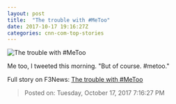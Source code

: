 ```yaml
---
layout: post
title:  "The trouble with #MeToo"
date: 2017-10-17 19:16:27Z
categories: cnn-com-top-stories
---
```


![The trouble with #MeToo](http://cdn.cnn.com/cnnnext/dam/assets/150825065459-01-mayim-bialik-0825-super-tease.jpg)

Me too, I tweeted this morning. "But of course. #metoo."


Full story on F3News: [The trouble with #MeToo](http://www.f3nws.com/n/ycAnbH)

> Posted on: Tuesday, October 17, 2017 7:16:27 PM
